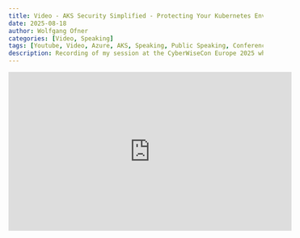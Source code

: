 ```yaml
---
title: Video - AKS Security Simplified - Protecting Your Kubernetes Environment - CyberWiseCon Europe 2025
date: 2025-08-18
author: Wolfgang Ofner
categories: [Video, Speaking]
tags: [Youtube, Video, Azure, AKS, Speaking, Public Speaking, Conference, Security, Azure Contaienr Registry]
description: Recording of my session at the CyberWiseCon Europe 2025 where I talk about securing your Azure Kubernetes Service environment.
---
```


<iframe width="560" height="315" src="https://www.youtube.com/embed/ckP-LPrvFkQ" title="YouTube video player" frameborder="0" allow="accelerometer; autoplay; clipboard-write; encrypted-media; gyroscope; picture-in-picture; web-share" referrerpolicy="strict-origin-when-cross-origin" allowfullscreen></iframe>